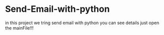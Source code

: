# Send-Email-with-python
in this project we tring send email with python
you can see details just open the mainFile!!!
